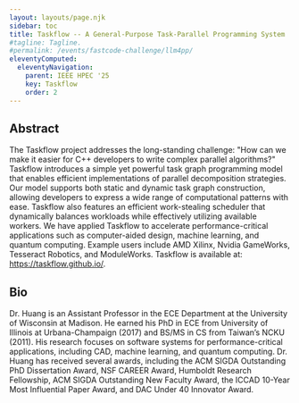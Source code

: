 ```yaml
---
layout: layouts/page.njk
sidebar: toc
title: Taskflow -- A General-Purpose Task-Parallel Programming System
#tagline: Tagline.
#permalink: /events/fastcode-challenge/llm4pp/
eleventyComputed:
  eleventyNavigation:
    parent: IEEE HPEC '25
    key: Taskflow
    order: 2
---
```


## Abstract

The Taskflow project addresses the long-standing challenge: "How can we make it easier for C++ developers to write complex parallel algorithms?" Taskflow introduces a simple yet powerful task graph programming model that enables efficient implementations of parallel decomposition strategies. Our model supports both static and dynamic task graph construction, allowing developers to express a wide range of computational patterns with ease. Taskflow also features an efficient work-stealing scheduler that dynamically balances workloads while effectively utilizing available workers. We have applied Taskflow to accelerate performance-critical applications such as computer-aided design, machine learning, and quantum computing. Example users include AMD Xilinx, Nvidia GameWorks, Tesseract Robotics, and ModuleWorks. Taskflow is available at: https://taskflow.github.io/.

## Bio

Dr. Huang is an Assistant Professor in the ECE Department at the University of Wisconsin at Madison. He earned his PhD in ECE from University of Illinois at Urbana-Champaign (2017) and BS/MS in CS from Taiwan’s NCKU (2011). His research focuses on software systems for performance-critical applications, including CAD, machine learning, and quantum computing. Dr. Huang has received several awards, including the ACM SIGDA Outstanding PhD Dissertation Award, NSF CAREER Award, Humboldt Research Fellowship, ACM SIGDA Outstanding New Faculty Award, the ICCAD 10-Year Most Influential Paper Award, and DAC Under 40 Innovator Award.
